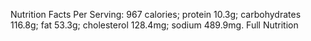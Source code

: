 Nutrition Facts
Per Serving: 967 calories; protein 10.3g; carbohydrates 116.8g; fat 53.3g; cholesterol 128.4mg; sodium 489.9mg. Full Nutrition
